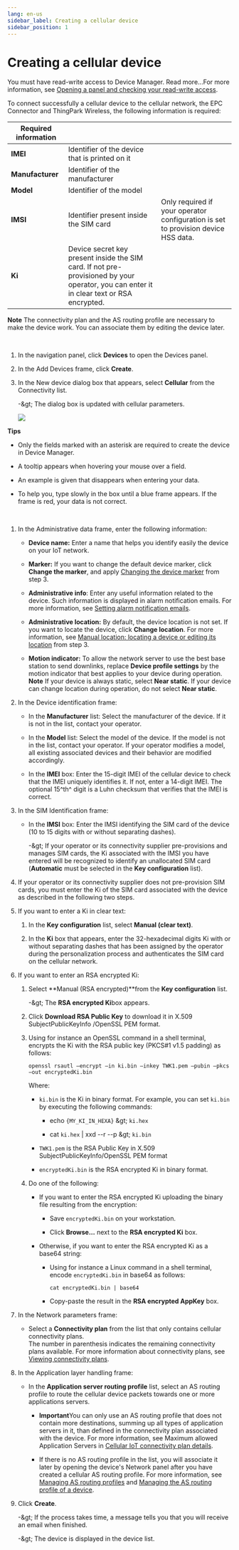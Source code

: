```yaml
---
lang: en-us
sidebar_label: Creating a cellular device
sidebar_position: 1
---
```


# Creating a cellular device

You must have read-write access to Device Manager. Read more\...For more
information, see [Opening a panel and checking your read-write access](../use-interface.md#opening-a-panel-and-checking-your-read-write-access).

To connect successfully a cellular device to the cellular network, the
EPC Connector and ThingPark Wireless, the following information is
required:

| Required information |                                                                                                                                          |                                                                                   |
|----------------------|------------------------------------------------------------------------------------------------------------------------------------------|-----------------------------------------------------------------------------------|
| **IMEI**             | Identifier of the device that is printed on it                                                                                           |                                                                                   |
| **Manufacturer**     | Identifier of the manufacturer                                                                                                           |                                                                                   |
| **Model**            | Identifier of the model                                                                                                                  |                                                                                   |
| **IMSI**             | Identifier present inside the SIM card                                                                                                   | Only required if your operator configuration is set to provision device HSS data. |
| **Ki**               | Device secret key present inside the SIM card. If not pre-provisioned by your operator, you can enter it in clear text or RSA encrypted. |                                                                                   |

**Note** The connectivity plan and the AS routing profile are necessary
to make the device work. You can associate them by editing the device
later.

&nbsp;

1.  In the navigation panel, click **Devices** to open the Devices
    panel.

2.  In the Add Devices frame, click **Create**.

3.  In the New device dialog box that appears, select **Cellular** from
    the Connectivity list.

    -\&gt; The dialog box is updated with cellular parameters.

    ![](./_images/creating-a-cellular-device.png)

**Tips**

- Only the fields marked with an asterisk are required to create the
  device in Device Manager.

- A tooltip appears when hovering your mouse over a field.

- An example is given that disappears when entering your data.

- To help you, type slowly in the box until a blue frame appears. If the
  frame is red, your data is not correct.

  &nbsp;

1.  In the Administrative data frame, enter the following information:

    - **Device name:** Enter a name that helps you identify easily the
      device on your IoT network.

    - **Marker:** If you want to change the default device marker, click
      **Change the marker**, and apply [Changing the device       marker](../manage-a-device/locate-device.md#changing-the-device-marker)
      from step 3.

    - **Administrative info**: Enter any useful information related to
      the device. Such information is displayed in alarm notification
      emails. For more information, see [Setting alarm notification       emails](../device-manager-settings.md#setting-alarm-notification-emails).

    - **Administrative location:** By default, the device location is
      not set. If you want to locate the device, click **Change
      location**. For more information, see [Manual location: locating a       device or editing its       location](../manage-a-device/locate-device.md#manual-location-locating-a-device-or-editing-its-location)
      from step 3.

    - **Motion indicator:** To allow the network server to use the best
      base station to send downlinks, replace **Device profile
      settings** by the motion indicator that best applies to your
      device during operation. **Note** If your device is always static,
      select **Near static**. If your device can change location during
      operation, do not select **Near static**.

2.  In the Device identification frame:

    - In the **Manufacturer** list: Select the manufacturer of the
      device. If it is not in the list, contact your operator.

    - In the **Model** list: Select the model of the device. If the
      model is not in the list, contact your operator. If your operator
      modifies a model, all existing associated devices and their
      behavior are modified accordingly.

    - In the **IMEI** box: Enter the 15-digit IMEI of the cellular
      device to check that the IMEI uniquely identifies it. If not,
      enter a 14-digit IMEI. The optional 15^th^ digit is a Luhn
      checksum that verifies that the IMEI is correct.

3.  In the SIM Identification frame:

    - In the **IMSI** box: Enter the IMSI identifying the SIM card of
      the device (10 to 15 digits with or without separating dashes).

      -\&gt; If your operator or its connectivity supplier pre-provisions
      and manages SIM cards, the Ki associated with the IMSI you have
      entered will be recognized to identify an unallocated SIM card
      (**Automatic** must be selected in the **Key configuration**
      list).

4.  If your operator or its connectivity supplier does not pre-provision
    SIM cards, you must enter the Ki of the SIM card associated with the
    device as described in the following two steps.

5.  If you want to enter a Ki in clear text:

    1.  In the **Key configuration** list, select **Manual (clear
        text)**.

    2.  In the **Ki** box that appears, enter the 32-hexadecimal digits
        Ki with or without separating dashes that has been assigned by
        the operator during the personalization process and
        authenticates the SIM card on the cellular network.

6.  If you want to enter an RSA encrypted Ki:

    1.  Select **Manual (RSA encrypted)**from the **Key configuration**
        list.

        -\&gt; The **RSA encrypted Ki**box appears.

    2.  Click **Download RSA Public Key** to download it in X.509
        SubjectPublicKeyInfo /OpenSSL PEM format.

    3.  Using for instance an OpenSSL command in a shell terminal,
        encrypts the Ki with the RSA public key (PKCS#1 v1.5 padding) as
        follows:

        ``` text
        openssl rsautl –encrypt –in ki.bin –inkey TWK1.pem –pubin –pkcs –out encryptedKi.bin
        ```

        Where:

        - `ki.bin` is the Ki in binary format. For example, you can set
          `ki.bin` by executing the following commands:

          - echo `{MY_KI_IN_HEXA}` \&gt; `ki.hex`

          - cat `ki.hex` \| xxd --r --p \&gt; `ki.bin`

        - `TWK1.pem` is the RSA Public Key in X.509
          SubjectPublicKeyInfo/OpenSSL PEM format

        - `encryptedKi.bin` is the RSA encrypted Ki in binary format.

    4.  Do one of the following:

        - If you want to enter the RSA encrypted Ki uploading the binary
          file resulting from the encryption:

          - Save `encryptedKi.bin` on your workstation.

          - Click **Browse...** next to the **RSA encrypted Ki** box.

        - Otherwise, if you want to enter the RSA encrypted Ki as a
          base64 string:

          - Using for instance a Linux command in a shell terminal,
            encode `encryptedKi.bin` in base64 as follows:

            ``` text
            cat encryptedKi.bin | base64
            ```

          - Copy-paste the result in the **RSA encrypted AppKey** box.

7.  In the Network parameters frame:

    - Select a **Connectivity plan** from the list that only contains
      cellular connectivity plans.  
      The number in parenthesis indicates the remaining connectivity
      plans available. For more information about connectivity plans,
      see [Viewing connectivity plans](../view-connectivity-plans).

8.  In the Application layer handling frame:

    - In the **Application server routing profile** list, select an AS
      routing profile to route the cellular device packets towards one
      or more applications servers.

      - **Important**You can only use an AS routing profile that does
        not contain more destinations, summing up all types of
        application servers in it, than defined in the connectivity plan
        associated with the device. For more information, see Maximum allowed Application Servers in
        [Cellular IoT connectivity plan         details](../reference-information.md#cellular-iot-connectivity-plan-details).

      - If there is no AS routing profile in the list, you will
        associate it later by opening the device's Network panel after
        you have created a cellular AS routing profile. For more
        information, see [Managing AS routing         profiles](../manage-as-routing-profiles/index.md) and [Managing         the AS routing profile of a         device](../manage-device-network/manage-as-routing-profile-device.md).

9.  Click **Create**.

    -\&gt; If the process takes time, a message tells you that you will
    receive an email when finished.

    -\&gt; The device is displayed in the device list.
